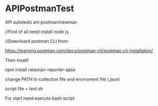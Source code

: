 # APIPostmanTest
API autotests ant postman/newman


//First of all need install node js

//Downloard postman CLI from:

https://learning.postman.com/docs/postman-cli/postman-cli-installation/

Then insatll 

npm install newman-reporter-qase

change PATH to collection file and enviroment file (.json)

script file = test.sh

For start need execute bash script
